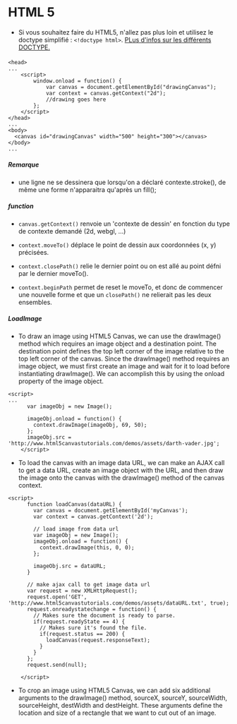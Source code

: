 # HTML 5

#### <DOCTYPE>

* Si vous souhaitez faire du HTML5, n'allez pas plus loin et utilisez le doctype
simplifié : `<!doctype html>`.
[PLus d'infos sur les différents DOCTYPE.](https://www.alsacreations.com/article/lire/560-dtd-doctype-html-xhtml-comment-choisir.html)





#### <canvas></canvas>

```
<head>
...
	<script>
		window.onload = function() {
			var canvas = document.getElementById("drawingCanvas");
			var context = canvas.getContext("2d");
			//drawing goes here
		};
	</script>
</head>
...
<body>
  <canvas id="drawingCanvas" width="500" height="300"></canvas>
</body>
...
```
##### Remarque 

* une ligne ne se dessinera que lorsqu'on a déclaré contexte.stroke(), de même une forme n'apparaitra qu'après un fill();


##### function 

* `canvas.getContext()` renvoie un 'contexte de dessin' en fonction du type de contexte demandé (2d, webgl, ...)

* `context.moveTo()` déplace le point de dessin aux coordonnées (x, y) précisées.

* `context.closePath()` relie le dernier point ou on est allé au point défni par le dernier moveTo().

* `context.beginPath` permet de reset le moveTo, et donc de commencer une nouvelle forme et que un `closePath()` 
ne relierait pas les deux ensembles.


##### LoadImage 

* To draw an image using HTML5 Canvas, we can use the drawImage() method which requires an image object 
and a destination point. The destination point defines the top left corner of the image relative to the top 
left corner of the canvas.
Since the drawImage() method requires an image object, we must first create an image and wait for it 
to load before instantiating drawImage().  We can accomplish this by using the onload property of the image object.

```
<script>
...
      var imageObj = new Image();

      imageObj.onload = function() {
        context.drawImage(imageObj, 69, 50);
      };
      imageObj.src = 'http://www.html5canvastutorials.com/demos/assets/darth-vader.jpg';
    </script>
```

* To load the canvas with an image data URL, we can make an AJAX call to get a data URL, create an image object with the URL, 
and then draw the image onto the canvas with the drawImage() method of the canvas context.

```
<script>
      function loadCanvas(dataURL) {
        var canvas = document.getElementById('myCanvas');
        var context = canvas.getContext('2d');

        // load image from data url
        var imageObj = new Image();
        imageObj.onload = function() {
          context.drawImage(this, 0, 0);
        };

        imageObj.src = dataURL;
      }
      
      // make ajax call to get image data url
      var request = new XMLHttpRequest();
      request.open('GET', 'http://www.html5canvastutorials.com/demos/assets/dataURL.txt', true);
      request.onreadystatechange = function() {
        // Makes sure the document is ready to parse.
        if(request.readyState == 4) {
          // Makes sure it's found the file.
          if(request.status == 200) {
            loadCanvas(request.responseText);
          }
        }
      };
      request.send(null);

    </script>
```

* To crop an image using HTML5 Canvas, we can add six additional arguments to the drawImage() method, sourceX, 
sourceY, sourceWidth, sourceHeight, destWidth and destHeight. These arguments define the location and size of a 
rectangle that we want to cut out of an image.
